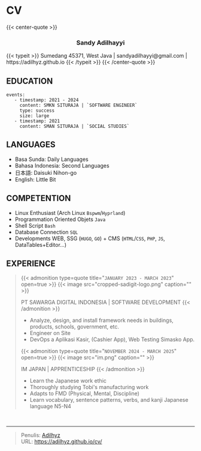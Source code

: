 # CV


{{< center-quote >}}
<h3 style="text-align:center"><b>Sandy Adilhayyi </b></h3>
{{< typeit >}}
Sumedang 45371, West Java | sandyadilhayyi@gmail.com | https://adilhyz.github.io
{{< /typeit >}}
{{< /center-quote >}}

## EDUCATION 
<!-- > [!INFO] `2011 - 2024` -->
 ```timeline
 events:
    - timestamp: 2021 - 2024
      content: SMKN SITURAJA | `SOFTWARE ENGINEER`
      type: success
      size: large
    - timestamp: 2021
      content: SMAN SITURAJA | `SOCIAL STUDIES`
 ```

## LANGUAGES

- Basa Sunda: Daily Languages
- Bahasa Indonesia: Second Languages
- 日本語: Daisuki Nihon-go
- English: Little Bit

## COMPETENTION

- Linux Enthusiast (Arch Linux `Bspwm`/`Hyprland`)
- Programmation Oriented Objets `Java`
- Shell Script `Bash`
- Database Connection `SQL`
- Developments WEB, SSG (`HUGO`, `GO`) + CMS (`HTML`/`CSS`, `PHP`, `JS`, DataTables+Editor…)

## EXPERIENCE

>
>{{< admonition type=quote title="`JANUARY 2023 - MARCH 2023`" open=true >}}
>{{< image src="cropped-sadigit-logo.png" caption="" >}}
>
> PT SAWARGA DIGITAL INDONESIA | SOFTWARE DEVELOPMENT
> {{< /admonition >}}
>
> - Analyze, design, and install framework needs in buildings, products, schools, government, etc.
> - Engineer on Site
> - DevOps a Aplikasi Kasir, (Cashier App), Web Testing Simasko App.
>
>
>{{< admonition type=quote title="`NOVEMBER 2024 - MARCH 2025`" open=true >}}
>{{< image src="im.png" caption="" >}}
>
> IM JAPAN | APPRENTICESHIP
> {{< /admonition >}}
> - Learn the Japanese work ethic
> - Thoroughly studying Tobi's manufacturing work
> - Adapts to FMD (Physical, Mental, Discipline)
> - Learn vocabulary, sentence patterns, verbs, and kanji Japanese language N5-N4
<br>

<!-- {{< qr >}}
https://adilhyz.github.io
{{< /qr >}} -->

---

> Penulis: [Adilhyz](https://github.com/adilhyz)  
> URL: https://adilhyz.github.io/cv/  

